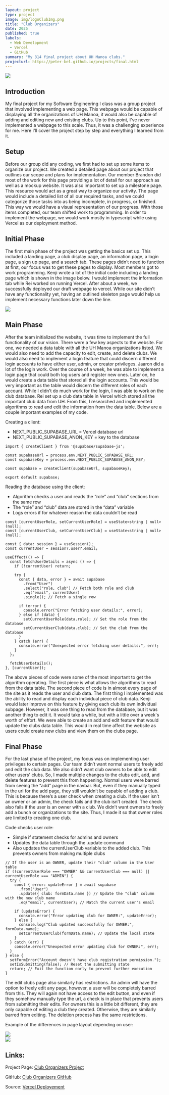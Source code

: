 ```yaml
---
layout: project
type: project
image: img/logoClubImg.png
title: "Club Organizers"
date: 2025
published: true
labels:
  - Web Development
  - Vercel
  - GitHub
summary: "My 314 final project about UH Manoa clubs."
projecturl: https://peter-bel.github.io/projects/final.html
---
```


<div class="text-center p-4">
  <img class="img-fluid" src="../img/ClubOrgGitImg.png">
</div>

## Introduction
My final project for my Software Engineering I class was a group project that involved implementing a web page. This webpage would be capable of displaying all the organizations of UH Manoa, it would also be capable of adding and editing new and existing clubs. Up to this point, I've never implemented a webpage to this scale. Thus, it was a challenging experience for me. Here I'll cover the project step by step and everything I learned from it. 

## Setup
Before our group did any coding, we first had to set up some items to organize our project. We created a detailed page about our project that outlines our scope and plans for implementation. Our member Brandon did most of the work for this page providing a lot of detail for our approach as well as a mockup website. 
It was also important to set up a milestone page. This resource would act as a great way to organize our activity. The page would include a detailed list of all our required tasks, and we could categorize those tasks into as being incomplete, in progress, or finished. This way we would have a visual representation of our progress. 
With those items completed, our team shifted work to programming. In order to implement the webpage, we would work mostly in typescript while using Vercel as our deployment method. 

## Initial Phase
The first main phase of the project was getting the basics set up. This included a landing page, a club display page, an information page, a login page, a sign up page, and a search tab. These pages didn’t need to function at first, our focus was to get these pages to display. 
Most members got to work programming. Kenji wrote a lot of the initial code including a landing page which is shown in the image below. I would implement the information tab while Rei worked on running Vercel. After about a week, we successfully deployed our draft webpage to vercel. While our site didn’t have any functionality yet, having an outlined skeleton page would help us implement necessary functions later down the line. 

<div class="text-center p-4">
  <img class="img-fluid" src="../img/FinalLandImg.png">
</div>

## Main Phase
After the team initialized the website, it was time to implement the full functionality of our vision. There were a few key aspects to the website. For one, we needed a data table with all the UH Manoa organizations listed. We would also need to add the capacity to edit, create, and delete clubs. We would also need to implement a login feature that could discern different login accounts to have either user, admin, or creator privileges. 
Jaaron did a lot of the login work. Over the course of a week, he was able to implement a login page that could both log users and register new ones. Later on, he would create a data table that stored all the login accounts. This would be very important as the table would discern the different roles of each account. 
While I didn’t do much work for the login, I was able to work on the club database. Rei set up a club data table in Vercel which stored all the important club data from UH. From this, I researched and implemented algorithms to read and edit the information from the data table. Below are a couple important examples of my code.  

Creating a client: 
- NEXT_PUBLIC_SUPABASE_URL = Vercel database url
- NEXT_PUBLIC_SUPABASE_ANON_KEY = key to the database 
```
import { createClient } from '@supabase/supabase-js';

const supabaseUrl = process.env.NEXT_PUBLIC_SUPABASE_URL;
const supabaseKey = process.env.NEXT_PUBLIC_SUPABASE_ANON_KEY;

const supabase = createClient(supabaseUrl, supabaseKey);

export default supabase;
```

Reading the database using the client:
- Algorithm checks a user and reads the “role” and “club” sections from the same row
- The “role” and “club” data are stored in the “data” variable
- Logs errors if for whatever reason the data couldn’t be read
```
const [currentUserRole, setCurrentUserRole] = useState<string | null>(null);
const [currentUserClub, setCurrentUserClub] = useState<string | null>(null);

const { data: session } = useSession();
const currentUser = session?.user?.email;

useEffect(() => {
  const fetchUserDetails = async () => {
    if (!currentUser) return;

    try {
      const { data, error } = await supabase
        .from("User")
        .select("role, club") // Fetch both role and club
        .eq("email", currentUser)
        .single(); // Fetch a single row

      if (error) {
        console.error("Error fetching user details:", error);
      } else if (data) {
        setCurrentUserRole(data.role); // Set the role from the database
        setCurrentUserClub(data.club); // Set the club from the database
      }
    } catch (err) {
      console.error("Unexpected error fetching user details:", err);
    }
  };

  fetchUserDetails();
}, [currentUser]);
```

The above pieces of code were some of the most important to get the algorithm operating. The first piece is what allows the algorithms to read from the data table. The second piece of code is in almost every page of the site as it reads the user and club data. 
The first thing I implemented was the ability to read and display each individual piece of club data. Kenji would later improve on this feature by giving each club its own individual subpage. However, it was one thing to read from the database, but it was another thing to edit it. 
It would take a while, but with a little over a week's worth of effort. We were able to create an add and edit feature that would update the clubs data table. This would in real time affect the website as users could create new clubs and view them on the clubs page. 

## Final Phase 
For the last phase of the project, my focus was on implementing user privileges to certain pages. Our team didn’t want normal users to freely add and edit the club data. We also didn’t want club owners to be able to edit other users' clubs. So, I made multiple changes to the clubs edit, add, and delete features to prevent this from happening. 
Normal users were barred from seeing the “add” page in the navbar. But, even if they manually typed in the url for the add page, they still wouldn’t be capable of adding a club. This is because there’s a user check when creating a club. If the user isn’t an owner or an admin, the check fails and the club isn’t created. The check also fails if the user is an owner with a club. We didn’t want owners to freely add a bunch or organizations to the site. Thus, I made it so that owner roles are limited to creating one club. 

Code checks user role:
- Simple if statement checks for admins and owners
- Updates the data table through the .update command
- Also updates the currentUserClub variable to the added club. This prevents owners from making multiple clubs
```
// If the user is an OWNER, update their "club" column in the User table
if ((currentUserRole === "OWNER" && currentUserClub === null) || currentUserRole === "ADMIN") {
  try {
    const { error: updateError } = await supabase
      .from("User")
      .update({ club: formData.name }) // Update the "club" column with the new club name
      .eq("email", currentUser); // Match the current user's email

    if (updateError) {
      console.error("Error updating club for OWNER:", updateError);
    } else {
      console.log("Club updated successfully for OWNER:", formData.name);
      setCurrentUserClub(formData.name); // Update the local state
    }
  } catch (err) {
    console.error("Unexpected error updating club for OWNER:", err);
  }
} else {
  setFormError("Account doesn't have club registration permission.");
  setIsSubmitting(false); // Reset the submitting state
  return; // Exit the function early to prevent further execution
}
```

The edit clubs page also similarly has restrictions. An admin will have the option to freely edit any page, however, a user will be completely barred from this. They will again not have access to the edit button, and even if they somehow manually type the url, a check is in place that prevents users from submitting their edits. For owners this is a little bit different, they are only capable of editing a club they created. Otherwise, they are similarly barred from editing. The deletion process has the same restrictions. 

Example of the differences in page layout depending on user:
<div class="text-center p-4">
  <img class="img-fluid" src="../img/ClubNoEditImg.png">
</div>

<div class="text-center p-4">
  <img class="img-fluid" src="../img/ClubYesEditImg.png">
</div>





## Links:

Project Page: <a href="https://club-organizers.github.io/"><i class="large github icon "></i>Club Organizers Project</a>

GitHub: <a href="https://github.com/club-organizers"><i class="large github icon "></i>Club Organizers GitHub</a>

Source: <a href="https://club-main-sandy.vercel.app/LandPage"><i class="large github icon "></i>Vercel Deployement</a>
